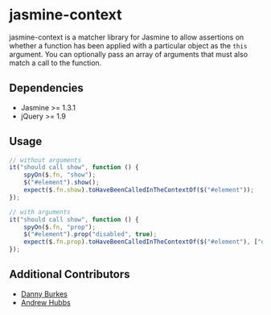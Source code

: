 # jasmine-context

jasmine-context is a matcher library for Jasmine to allow assertions on whether a function has been applied
with a particular object as the `this` argument. You can optionally pass an array of arguments that must also match
a call to the function.

## Dependencies

* Jasmine >= 1.3.1
* jQuery >= 1.9

## Usage

```javascript
// without arguments
it("should call show", function () {
	spyOn($.fn, "show");
	$("#element").show();
	expect($.fn.show).toHaveBeenCalledInTheContextOf($("#element"));
});

// with arguments
it("should call show", function () {
	spyOn($.fn, "prop");
	$("#element").prop("disabled", true);
	expect($.fn.prop).toHaveBeenCalledInTheContextOf($("#element"), ["disabled", true]);
});
```

## Additional Contributors

* [Danny Burkes](https://github.com/dburkes)
* [Andrew Hubbs](https://github.com/andrewhubbs/)
